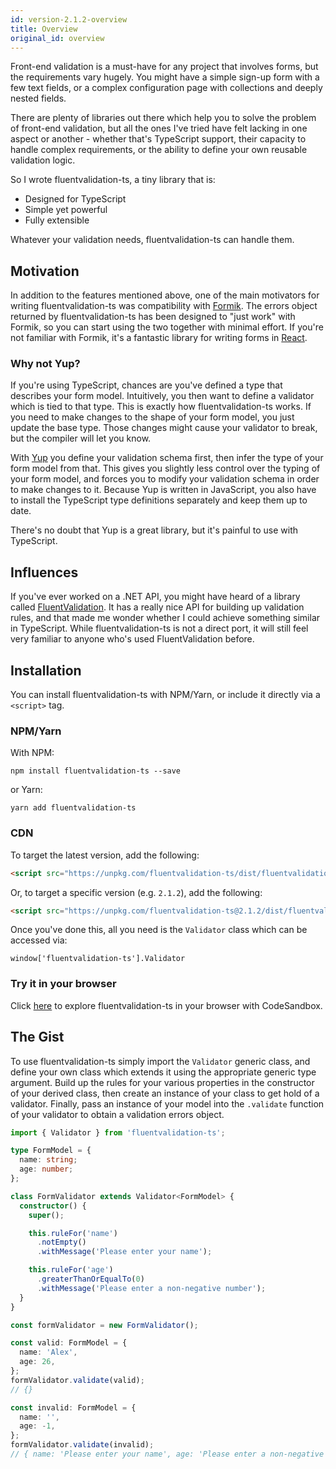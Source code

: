 ```yaml
---
id: version-2.1.2-overview
title: Overview
original_id: overview
---
```


Front-end validation is a must-have for any project that involves forms, but the requirements vary hugely. You might have a simple sign-up form with a few text fields, or a complex configuration page with collections and deeply nested fields.

There are plenty of libraries out there which help you to solve the problem of front-end validation, but all the ones I've tried have felt lacking in one aspect or another - whether that's TypeScript support, their capacity to handle complex requirements, or the ability to define your own reusable validation logic.

So I wrote fluentvalidation-ts, a tiny library that is:

- Designed for TypeScript
- Simple yet powerful
- Fully extensible

Whatever your validation needs, fluentvalidation-ts can handle them.

## Motivation

In addition to the features mentioned above, one of the main motivators for writing fluentvalidation-ts was compatibility with [Formik](https://jaredpalmer.com/formik/). The errors object returned by fluentvalidation-ts has been designed to "just work" with Formik, so you can start using the two together with minimal effort. If you're not familiar with Formik, it's a fantastic library for writing forms in [React](https://reactjs.org/).

### Why not Yup?

If you're using TypeScript, chances are you've defined a type that describes your form model. Intuitively, you then want to define a validator which is tied to that type. This is exactly how fluentvalidation-ts works. If you need to make changes to the shape of your form model, you just update the base type. Those changes might cause your validator to break, but the compiler will let you know.

With [Yup](https://github.com/jquense/yup#typescript-support) you define your validation schema first, then infer the type of your form model from that. This gives you slightly less control over the typing of your form model, and forces you to modify your validation schema in order to make changes to it. Because Yup is written in JavaScript, you also have to install the TypeScript type definitions separately and keep them up to date.

There's no doubt that Yup is a great library, but it's painful to use with TypeScript.

## Influences

If you've ever worked on a .NET API, you might have heard of a library called [FluentValidation](https://fluentvalidation.net/). It has a really nice API for building up validation rules, and that made me wonder whether I could achieve something similar in TypeScript. While fluentvalidation-ts is not a direct port, it will still feel very familiar to anyone who's used FluentValidation before.

## Installation

You can install fluentvalidation-ts with NPM/Yarn, or include it directly via a `<script>` tag.

### NPM/Yarn

With NPM:

```
npm install fluentvalidation-ts --save
```

or Yarn:

```
yarn add fluentvalidation-ts
```

### CDN

To target the latest version, add the following:

```html
<script src="https://unpkg.com/fluentvalidation-ts/dist/fluentvalidation-ts.umd.production.min.js"></script>
```

Or, to target a specific version (e.g. `2.1.2`), add the following:

```html
<script src="https://unpkg.com/fluentvalidation-ts@2.1.2/dist/fluentvalidation-ts.umd.production.min.js"></script>
```

Once you've done this, all you need is the `Validator` class which can be accessed via:

```
window['fluentvalidation-ts'].Validator
```

### Try it in your browser

Click [here](https://codesandbox.io/embed/the-gist-fluentvalidation-ts212-p632d?fontsize=14&hidenavigation=1&theme=dark) to explore fluentvalidation-ts in your browser with CodeSandbox.

## The Gist

To use fluentvalidation-ts simply import the `Validator` generic class, and define your own class which extends it using the appropriate generic type argument. Build up the rules for your various properties in the constructor of your derived class, then create an instance of your class to get hold of a validator. Finally, pass an instance of your model into the `.validate` function of your validator to obtain a validation errors object.

```typescript
import { Validator } from 'fluentvalidation-ts';

type FormModel = {
  name: string;
  age: number;
};

class FormValidator extends Validator<FormModel> {
  constructor() {
    super();

    this.ruleFor('name')
      .notEmpty()
      .withMessage('Please enter your name');

    this.ruleFor('age')
      .greaterThanOrEqualTo(0)
      .withMessage('Please enter a non-negative number');
  }
}

const formValidator = new FormValidator();

const valid: FormModel = {
  name: 'Alex',
  age: 26,
};
formValidator.validate(valid);
// {}

const invalid: FormModel = {
  name: '',
  age: -1,
};
formValidator.validate(invalid);
// { name: 'Please enter your name', age: 'Please enter a non-negative number' }
```
